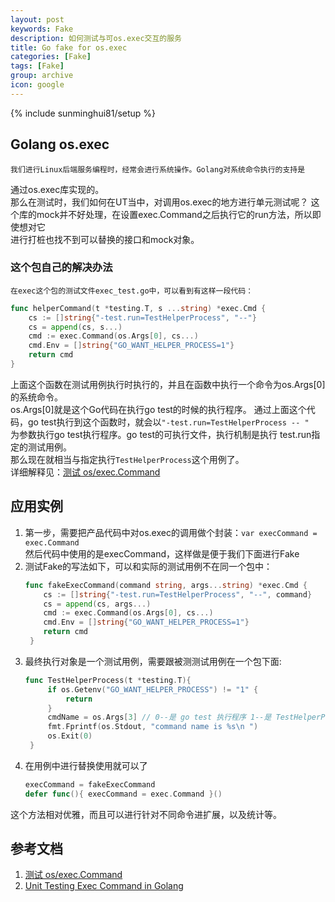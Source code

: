 ```yaml
---
layout: post
keywords: Fake
description: 如何测试与可os.exec交互的服务
title: Go fake for os.exec
categories: [Fake]
tags: [Fake]
group: archive
icon: google
---
```

{% include sunminghui81/setup %}


## Golang os.exec
    我们进行Linux后端服务编程时，经常会进行系统操作。Golang对系统命令执行的支持是  
通过os.exec库实现的。  
    那么在测试时，我们如何在UT当中，对调用os.exec的地方进行单元测试呢？
    这个库的mock并不好处理，在设置exec.Command之后执行它的run方法，所以即使想对它  
进行打桩也找不到可以替换的接口和mock对象。

### 这个包自己的解决办法
    在exec这个包的测试文件exec_test.go中，可以看到有这样一段代码：
```Go
func helperCommand(t *testing.T, s ...string) *exec.Cmd {
    cs := []string{"-test.run=TestHelperProcess", "--"}
    cs = append(cs, s...)
    cmd := exec.Command(os.Args[0], cs...)
    cmd.Env = []string{"GO_WANT_HELPER_PROCESS=1"}
    return cmd
}
```
上面这个函数在测试用例执行时执行的，并且在函数中执行一个命令为os.Args[0]的系统命令。  
os.Args[0]就是这个Go代码在执行go test的时候的执行程序。
通过上面这个代码，go test执行到这个函数时，就会以```"-test.run=TestHelperProcess -- "```  
为参数执行go test执行程序。go test的可执行文件，执行机制是执行 test.run指定的测试用例。  
那么现在就相当与指定执行```TestHelperProcess```这个用例了。  
详细解释见：[测试 os/exec.Command](https://npf.io/2015/06/testing-exec-command/)

## 应用实例
1. 第一步，需要把产品代码中对os.exec的调用做个封装：```var execCommand = exec.Command```  
   然后代码中使用的是execCommand，这样做是便于我们下面进行Fake
2. 测试Fake的写法如下，可以和实际的测试用例不在同一个包中：  
   ```Go
   func fakeExecCommand(command string, args...string) *exec.Cmd {
       cs := []string{"-test.run=TestHelperProcess", "--", command}
       cs = append(cs, args...)
       cmd := exec.Command(os.Args[0], cs...)
       cmd.Env = []string{"GO_WANT_HELPER_PROCESS=1"}
       return cmd
    }
   ```
3. 最终执行对象是一个测试用例，需要跟被测测试用例在一个包下面:  
   ```Go
   func TestHelperProcess(t *testing.T){
        if os.Getenv("GO_WANT_HELPER_PROCESS") != "1" {
            return
        }
        cmdName = os.Args[3] // 0--是 go test 执行程序 1--是 TestHelperProcess 2-- 是“--”
        fmt.Fprintf(os.Stdout, "command name is %s\n ")
        os.Exit(0)
    }
   ```
4. 在用例中进行替换使用就可以了  
   ```Go
   execCommand = fakeExecCommand
   defer func(){ execCommand = exec.Command }()
   ```

这个方法相对优雅，而且可以进行针对不同命令进扩展，以及统计等。


## 参考文档
1. [测试 os/exec.Command](https://npf.io/2015/06/testing-exec-command/)  
2. [Unit Testing Exec Command in Golang](https://jamiethompson.me/posts/Unit-Testing-Exec-Command-In-Golang/)
